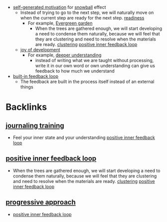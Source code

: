 - [self-generated motivation](<self-generated motivation.md>) for [snowball](<snowball.md>) effect
    - Instead of trying to go to the next step, we will naturally move on when the current step are ready for the next step. [readiness](<readiness.md>)
        - For example, [Evergreen garden](<Evergreen garden.md>) 
            - When the trees are gathered enough, we will start developing a need to condense them naturally, because we will feel that they are clustering and need to resolve when the materials are ready. [clustering](<clustering.md>) [positive inner feedback loop](<positive inner feedback loop.md>)
    - [joy of development](<joy of development.md>)
        - For example, [deeper understanding](<deeper understanding.md>)
            - instead of writing what we are taught without processing, write it in our own word or own understanding can give us feedback to how much we understand
- [built-in feedback loop](<built-in feedback loop.md>)
    - The feedback are built in the process itself instead of an external things

# Backlinks
## [journaling training](<journaling training.md>)
- Feel your inner state and your understanding [positive inner feedback loop](<positive inner feedback loop.md>)

## [positive inner feedback loop](<positive inner feedback loop.md>)
- When the trees are gathered enough, we will start developing a need to condense them naturally, because we will feel that they are clustering and need to resolve when the materials are ready. [clustering](<clustering.md>) [positive inner feedback loop](<positive inner feedback loop.md>)

## [progressive approach](<progressive approach.md>)
- [positive inner feedback loop](<positive inner feedback loop.md>)

